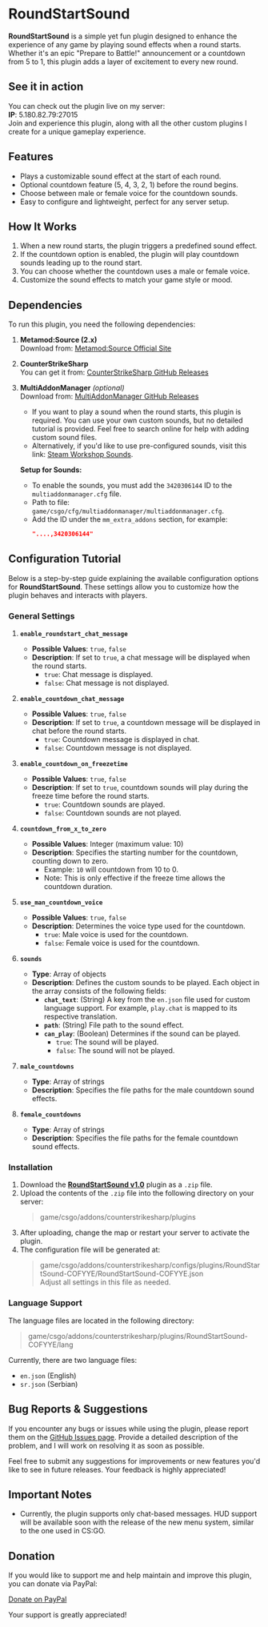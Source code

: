 # RoundStartSound

**RoundStartSound** is a simple yet fun plugin designed to enhance the experience of any game by playing sound effects when a round starts. Whether it's an epic "Prepare to Battle!" announcement or a countdown from 5 to 1, this plugin adds a layer of excitement to every new round.

## See it in action
You can check out the plugin live on my server:  
**IP**: 5.180.82.79:27015  
Join and experience this plugin, along with all the other custom plugins I create for a unique gameplay experience.

## Features

- Plays a customizable sound effect at the start of each round.
- Optional countdown feature (5, 4, 3, 2, 1) before the round begins.
- Choose between male or female voice for the countdown sounds.
- Easy to configure and lightweight, perfect for any server setup.

## How It Works

1. When a new round starts, the plugin triggers a predefined sound effect.
2. If the countdown option is enabled, the plugin will play countdown sounds leading up to the round start.
3. You can choose whether the countdown uses a male or female voice.
4. Customize the sound effects to match your game style or mood.

## Dependencies

To run this plugin, you need the following dependencies:

1. **Metamod:Source (2.x)**  
   Download from: [Metamod:Source Official Site](https://www.sourcemm.net/downloads.php/?branch=master)

2. **CounterStrikeSharp**  
   You can get it from: [CounterStrikeSharp GitHub Releases](https://github.com/roflmuffin/CounterStrikeSharp/releases)

3. **MultiAddonManager** *(optional)*  
   Download from: [MultiAddonManager GitHub Releases](https://github.com/Source2ZE/MultiAddonManager/releases)  

   - If you want to play a sound when the round starts, this plugin is required. You can use your own custom sounds, but no detailed tutorial is provided. Feel free to search online for help with adding custom sound files.
   - Alternatively, if you'd like to use pre-configured sounds, visit this link: [Steam Workshop Sounds](https://steamcommunity.com/sharedfiles/filedetails/?id=3420306144).  

   **Setup for Sounds:**
   - To enable the sounds, you must add the `3420306144` ID to the `multiaddonmanager.cfg` file.  
   - Path to file: `game/csgo/cfg/multiaddonmanager/multiaddonmanager.cfg`.  
   - Add the ID under the `mm_extra_addons` section, for example:  
     ```json
     "....,3420306144"
     ```
## Configuration Tutorial

Below is a step-by-step guide explaining the available configuration options for **RoundStartSound**. These settings allow you to customize how the plugin behaves and interacts with players.

### General Settings

1. **`enable_roundstart_chat_message`**  
   - **Possible Values**: `true`, `false`  
   - **Description**: If set to `true`, a chat message will be displayed when the round starts.  
     - `true`: Chat message is displayed.  
     - `false`: Chat message is not displayed.

2. **`enable_countdown_chat_message`**  
   - **Possible Values**: `true`, `false`  
   - **Description**: If set to `true`, a countdown message will be displayed in chat before the round starts.  
     - `true`: Countdown message is displayed in chat.  
     - `false`: Countdown message is not displayed.

3. **`enable_countdown_on_freezetime`**  
   - **Possible Values**: `true`, `false`  
   - **Description**: If set to `true`, countdown sounds will play during the freeze time before the round starts.  
     - `true`: Countdown sounds are played.  
     - `false`: Countdown sounds are not played.

4. **`countdown_from_x_to_zero`**  
   - **Possible Values**: Integer (maximum value: 10)  
   - **Description**: Specifies the starting number for the countdown, counting down to zero.  
     - Example: `10` will countdown from 10 to 0.  
     - Note: This is only effective if the freeze time allows the countdown duration.

5. **`use_man_countdown_voice`**  
   - **Possible Values**: `true`, `false`  
   - **Description**: Determines the voice type used for the countdown.  
     - `true`: Male voice is used for the countdown.  
     - `false`: Female voice is used for the countdown.

6. **`sounds`**  
   - **Type**: Array of objects  
   - **Description**: Defines the custom sounds to be played. Each object in the array consists of the following fields:  
     - **`chat_text`**: (String) A key from the `en.json` file used for custom language support. For example, `play.chat` is mapped to its respective translation.  
     - **`path`**: (String) File path to the sound effect.  
     - **`can_play`**: (Boolean) Determines if the sound can be played.  
       - `true`: The sound will be played.  
       - `false`: The sound will not be played.

7. **`male_countdowns`**  
   - **Type**: Array of strings  
   - **Description**: Specifies the file paths for the male countdown sound effects.

8. **`female_countdowns`**  
   - **Type**: Array of strings  
   - **Description**: Specifies the file paths for the female countdown sound effects.
  
### Installation

1. Download the **[RoundStartSound v1.0](https://github.com/cofyye/CS2-RoundStartSound-COFYYE/releases/download/1.0/RoundStartSound-COFYYE-v1.0.zip)** plugin as a `.zip` file.  
2. Upload the contents of the `.zip` file into the following directory on your server:  
   > game/csgo/addons/counterstrikesharp/plugins  
3. After uploading, change the map or restart your server to activate the plugin.  
4. The configuration file will be generated at:  
   > game/csgo/addons/counterstrikesharp/configs/plugins/RoundStartSound-COFYYE/RoundStartSound-COFYYE.json  
   Adjust all settings in this file as needed.

### Language Support
The language files are located in the following directory:
> game/csgo/addons/counterstrikesharp/plugins/RoundStartSound-COFYYE/lang

Currently, there are two language files:
- `en.json` (English)
- `sr.json` (Serbian)

## Bug Reports & Suggestions

If you encounter any bugs or issues while using the plugin, please report them on the [GitHub Issues page](https://github.com/cofyye/CS2-RoundStartSound-COFYYE/issues). Provide a detailed description of the problem, and I will work on resolving it as soon as possible.

Feel free to submit any suggestions for improvements or new features you'd like to see in future releases. Your feedback is highly appreciated!

## Important Notes

- Currently, the plugin supports only chat-based messages. HUD support will be available soon with the release of the new menu system, similar to the one used in CS:GO.

## Donation

If you would like to support me and help maintain and improve this plugin, you can donate via PayPal:

[Donate on PayPal](https://paypal.me/cofyye)

Your support is greatly appreciated!
